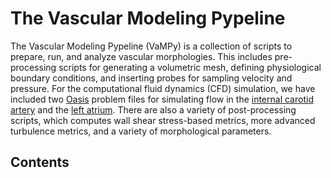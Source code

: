 # The Vascular Modeling Pypeline

The Vascular Modeling Pypeline (VaMPy) is a collection of scripts to prepare, run, and analyze vascular morphologies.
This includes pre-processing scripts for generating a volumetric mesh, defining physiological boundary conditions, and
inserting probes for sampling velocity and pressure. For the computational fluid dynamics (CFD) simulation, we have
included two [Oasis](https://github.com/mikaem/Oasis) problem files for simulating flow in the [internal carotid artery](https://en.wikipedia.org/wiki/Internal_carotid_artery) and the [left atrium](https://en.wikipedia.org/wiki/Atrium_(heart)). 
There are also a variety of post-processing scripts, which computes wall shear stress-based metrics, more advanced turbulence metrics, and a variety of morphological parameters. 

## Contents
```{tableofcontents}
```
